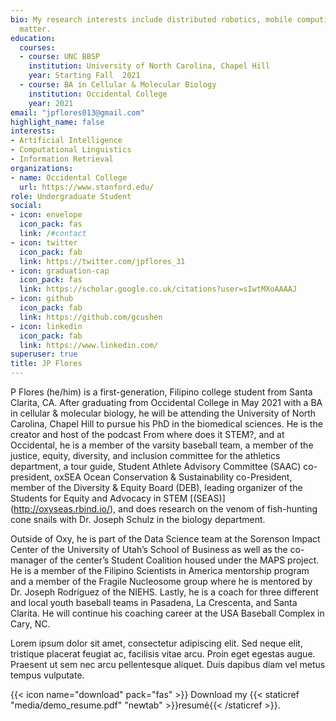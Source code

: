 ```yaml
---
bio: My research interests include distributed robotics, mobile computing and programmable
  matter.
education:
  courses:
  - course: UNC BBSP
    institution: University of North Carolina, Chapel Hill
    year: Starting Fall  2021
  - course: BA in Cellular & Molecular Biology
    institution: Occidental College
    year: 2021
email: "jpflores013@gmail.com"
highlight_name: false
interests:
- Artificial Intelligence
- Computational Linguistics
- Information Retrieval
organizations:
- name: Occidental College
  url: https://www.stanford.edu/
role: Undergraduate Student
social:
- icon: envelope
  icon_pack: fas
  link: /#contact
- icon: twitter
  icon_pack: fab
  link: https://twitter.com/jpflores_31
- icon: graduation-cap
  icon_pack: fas
  link: https://scholar.google.co.uk/citations?user=sIwtMXoAAAAJ
- icon: github
  icon_pack: fab
  link: https://github.com/gcushen
- icon: linkedin
  icon_pack: fab
  link: https://www.linkedin.com/
superuser: true
title: JP Flores
---
```


P Flores (he/him) is a first-generation, Filipino college student from Santa Clarita, CA. After graduating from Occidental College in May 2021 with a BA in cellular & molecular biology, he will be attending the University of North Carolina, Chapel Hill to pursue his PhD in the biomedical sciences. He is the creator and host of the podcast From where does it STEM?, and at Occidental, he is a member of the varsity baseball team, a member of the justice, equity, diversity, and inclusion committee for the athletics department, a tour guide, Student Athlete Advisory Committee (SAAC) co-president, oxSEA Ocean Conservation & Sustainability co-President, member of the Diversity & Equity Board (DEB), leading organizer of the Students for Equity and Advocacy in STEM [(SEAS)] (http://oxyseas.rbind.io/), and does research on the venom of fish-hunting cone snails with Dr. Joseph Schulz in the biology department. 


Outside of Oxy, he is part of the Data Science team at the Sorenson Impact Center of the University of Utah’s School of Business as well as the co-manager of the center’s Student Coalition housed under the MAPS project. He is a member of the Filipino Scientists in America mentorship program and a member of the Fragile Nucleosome group where he is mentored by Dr. Joseph Rodríguez of the NIEHS. Lastly, he is a coach for three different and local youth baseball teams in Pasadena, La Crescenta, and Santa Clarita. He will continue his coaching career at the USA Baseball Complex in Cary, NC.

Lorem ipsum dolor sit amet, consectetur adipiscing elit. Sed neque elit, tristique placerat feugiat ac, facilisis vitae arcu. Proin eget egestas augue. Praesent ut sem nec arcu pellentesque aliquet. Duis dapibus diam vel metus tempus vulputate.

{{< icon name="download" pack="fas" >}} Download my {{< staticref "media/demo_resume.pdf" "newtab" >}}resumé{{< /staticref >}}.
